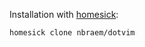 Installation with [homesick](https://github.com/technicalpickles/homesick):

    homesick clone nbraem/dotvim
